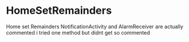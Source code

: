 # HomeSetRemainders
Home set Remainders
NotificationActivity and AlarmReceiver are actually commented i tried one method but didnt get so commented
